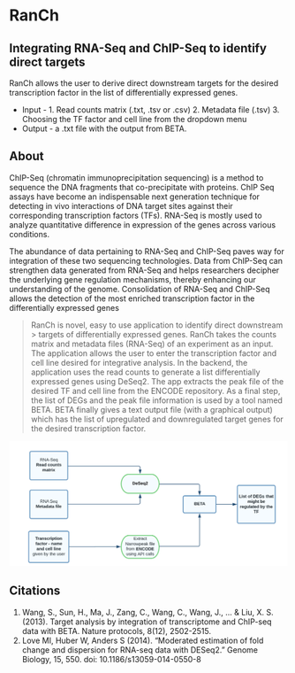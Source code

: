 ﻿# RanCh
## Integrating RNA-Seq and ChIP-Seq to identify direct targets


RanCh allows the user to derive direct downstream targets for the desired transcription factor in the list of differentially expressed genes. 

- Input - 
          1.	Read counts matrix (.txt, .tsv or .csv)
          2.	Metadata file (.tsv)
          3.	Choosing the TF factor and cell line from the dropdown menu
- Output - a .txt file with the output from BETA. 
## About 

ChIP-Seq (chromatin immunoprecipitation sequencing) is a method to sequence the DNA fragments that co-precipitate with proteins. ChIP Seq assays have become an indispensable next generation technique for detecting in vivo interactions of DNA target sites against their corresponding transcription factors (TFs). RNA-Seq is mostly used to analyze quantitative difference in expression of the genes across various conditions.

The abundance of data pertaining to RNA-Seq and ChIP-Seq paves way for integration of these two sequencing technologies. Data from ChIP-Seq can strengthen data generated from RNA-Seq and helps researchers decipher the underlying gene regulation mechanisms, thereby enhancing our understanding of the genome. Consolidation of RNA-Seq and ChIP-Seq allows the detection of the most enriched transcription factor in the differentially expressed genes

> RanCh is novel, easy to use application to identify direct downstream > targets of differentially expressed genes. RanCh takes the counts matrix and metadata files (RNA-Seq) of an experiment as an input. The application allows the user to enter the transcription factor and cell line desired for integrative analysis. In the backend, the application uses the read counts to generate a list differentially expressed genes using DeSeq2. The app extracts the peak file of the desired TF and cell line from the ENCODE repository. As a final step, the list of DEGs and the peak file information is used by a tool named BETA. BETA finally gives a text output file (with a graphical output) which has the list of upregulated and downregulated target genes for the desired transcription factor. 

![Workflow of RanCh](Pipeline_RanCH.png)

## Citations
1.	Wang, S., Sun, H., Ma, J., Zang, C., Wang, C., Wang, J., ... & Liu, X. S. (2013). Target analysis by integration of transcriptome and ChIP-seq data with BETA. Nature protocols, 8(12), 2502-2515.
2.	Love MI, Huber W, Anders S (2014). “Moderated estimation of fold change and dispersion for RNA-seq data with DESeq2.” Genome Biology, 15, 550. doi: 10.1186/s13059-014-0550-8
